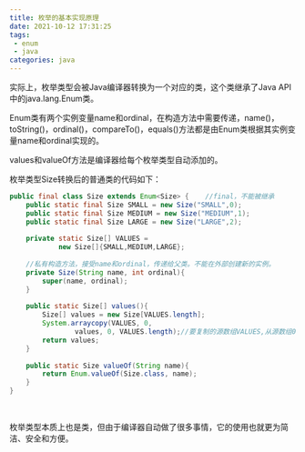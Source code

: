 ```yaml
---
title: 枚举的基本实现原理
date: 2021-10-12 17:31:25
tags:
 - enum
 - java
categories: java
---
```


实际上，枚举类型会被Java编译器转换为一个对应的类，这个类继承了Java API中的java.lang.Enum类。

Enum类有两个实例变量name和ordinal，在构造方法中需要传递，name()，toString()，ordinal()，compareTo()，equals()方法都是由Enum类根据其实例变量name和ordinal实现的。

values和valueOf方法是编译器给每个枚举类型自动添加的。

枚举类型Size转换后的普通类的代码如下：

```java
public final class Size extends Enum<Size> {	//final，不能被继承
    public static final Size SMALL = new Size("SMALL",0);
    public static final Size MEDIUM = new Size("MEDIUM",1);
    public static final Size LARGE = new Size("LARGE",2);
    
    private static Size[] VALUES =
            new Size[]{SMALL,MEDIUM,LARGE};
    
    //私有构造方法，接受name和ordinal，传递给父类。不能在外部创建新的实例。
    private Size(String name, int ordinal){
        super(name, ordinal);
    }
    
    public static Size[] values(){
        Size[] values = new Size[VALUES.length];
        System.arraycopy(VALUES, 0,
                values, 0, VALUES.length);//要复制的源数组VALUES,从源数组0的位置开始复制，目标数组为values，目标数组的下标位置是0，要复制的长度是VALUES的长度
        return values;
    }
    
    public static Size valueOf(String name){
        return Enum.valueOf(Size.class, name);
    }
}
```

​    

枚举类型本质上也是类，但由于编译器自动做了很多事情，它的使用也就更为简洁、安全和方便。

